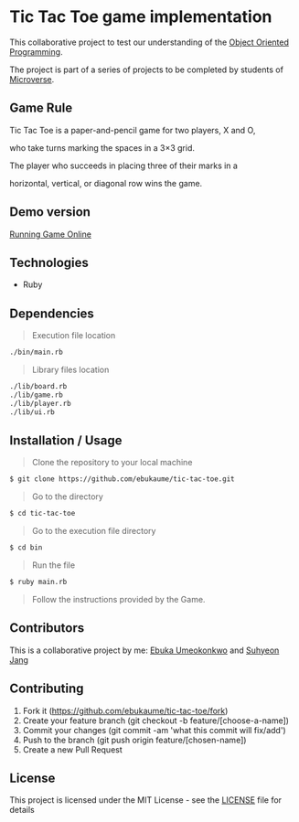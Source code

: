 # Tic Tac Toe game implementation

This collaborative project to test our understanding of the [Object Oriented Programming](https://en.wikipedia.org/wiki/Object-oriented_programming).

The project is part of a series of projects to be completed by students of [Microverse](https://www.microverse.org/ "The Global School for Remote Software Developers!").

## Game Rule

Tic Tac Toe is a paper-and-pencil game for two players, X and O,

who take turns marking the spaces in a 3×3 grid.

The player who succeeds in placing three of their marks in a

horizontal, vertical, or diagonal row wins the game.

## Demo version

[Running Game Online](https://tic-tac-toe.suhyeonjang.repl.run/)

## Technologies

- Ruby

## Dependencies

> Execution file location

```sh
./bin/main.rb
```

> Library files location

```sh
./lib/board.rb
./lib/game.rb
./lib/player.rb
./lib/ui.rb
```

## Installation / Usage

> Clone the repository to your local machine

```sh
$ git clone https://github.com/ebukaume/tic-tac-toe.git
```

> Go to the directory

```sh
$ cd tic-tac-toe
```

> Go to the execution file directory

```sh
$ cd bin
```

> Run the file

```sh
$ ruby main.rb
```

> Follow the instructions provided by the Game.


## Contributors

This is a collaborative project by me: [Ebuka Umeokonkwo](https://github.com/ebukaume) and [Suhyeon Jang](https://github.com/shjang7)

## Contributing

1. Fork it (https://github.com/ebukaume/tic-tac-toe/fork)
2. Create your feature branch (git checkout -b feature/[choose-a-name])
3. Commit your changes (git commit -am 'what this commit will fix/add')
4. Push to the branch (git push origin feature/[chosen-name])
5. Create a new Pull Request

## License

This project is licensed under the MIT License - see the [LICENSE](./LICENSE.md) file for details
